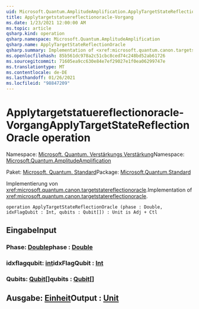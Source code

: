 ```yaml
---
uid: Microsoft.Quantum.AmplitudeAmplification.ApplyTargetStateReflectionOracle
title: Applytargetstatuereflectionoracle-Vorgang
ms.date: 1/23/2021 12:00:00 AM
ms.topic: article
qsharp.kind: operation
qsharp.namespace: Microsoft.Quantum.AmplitudeAmplification
qsharp.name: ApplyTargetStateReflectionOracle
qsharp.summary: Implementation of <xref:microsoft.quantum.canon.targetstatereflectionoracle>.
ms.openlocfilehash: 85b561dc978a2c51cbc8ced74c248bd52ab61726
ms.sourcegitcommit: 71605ea9cc630e84e7ef29027e1f0ea06299747e
ms.translationtype: MT
ms.contentlocale: de-DE
ms.lasthandoff: 01/26/2021
ms.locfileid: "98847209"
---
```

# <a name="applytargetstatereflectionoracle-operation"></a><span data-ttu-id="834d4-102">Applytargetstatuereflectionoracle-Vorgang</span><span class="sxs-lookup"><span data-stu-id="834d4-102">ApplyTargetStateReflectionOracle operation</span></span>

<span data-ttu-id="834d4-103">Namespace: [Microsoft. Quantum. Verstärkungs Verstärkung](xref:Microsoft.Quantum.AmplitudeAmplification)</span><span class="sxs-lookup"><span data-stu-id="834d4-103">Namespace: [Microsoft.Quantum.AmplitudeAmplification](xref:Microsoft.Quantum.AmplitudeAmplification)</span></span>

<span data-ttu-id="834d4-104">Paket: [Microsoft. Quantum. Standard](https://nuget.org/packages/Microsoft.Quantum.Standard)</span><span class="sxs-lookup"><span data-stu-id="834d4-104">Package: [Microsoft.Quantum.Standard](https://nuget.org/packages/Microsoft.Quantum.Standard)</span></span>


<span data-ttu-id="834d4-105">Implementierung von <xref:microsoft.quantum.canon.targetstatereflectionoracle>.</span><span class="sxs-lookup"><span data-stu-id="834d4-105">Implementation of <xref:microsoft.quantum.canon.targetstatereflectionoracle>.</span></span>

```qsharp
operation ApplyTargetStateReflectionOracle (phase : Double, idxFlagQubit : Int, qubits : Qubit[]) : Unit is Adj + Ctl
```


## <a name="input"></a><span data-ttu-id="834d4-106">Eingabe</span><span class="sxs-lookup"><span data-stu-id="834d4-106">Input</span></span>

### <a name="phase--double"></a><span data-ttu-id="834d4-107">Phase: [Double](xref:microsoft.quantum.lang-ref.double)</span><span class="sxs-lookup"><span data-stu-id="834d4-107">phase : [Double](xref:microsoft.quantum.lang-ref.double)</span></span>




### <a name="idxflagqubit--int"></a><span data-ttu-id="834d4-108">idxflagqubit: [int](xref:microsoft.quantum.lang-ref.int)</span><span class="sxs-lookup"><span data-stu-id="834d4-108">idxFlagQubit : [Int](xref:microsoft.quantum.lang-ref.int)</span></span>




### <a name="qubits--qubit"></a><span data-ttu-id="834d4-109">Qubits: [Qubit](xref:microsoft.quantum.lang-ref.qubit)[]</span><span class="sxs-lookup"><span data-stu-id="834d4-109">qubits : [Qubit](xref:microsoft.quantum.lang-ref.qubit)[]</span></span>





## <a name="output--unit"></a><span data-ttu-id="834d4-110">Ausgabe: [Einheit](xref:microsoft.quantum.lang-ref.unit)</span><span class="sxs-lookup"><span data-stu-id="834d4-110">Output : [Unit](xref:microsoft.quantum.lang-ref.unit)</span></span>

